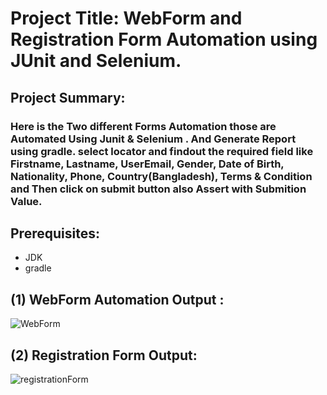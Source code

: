 # Project Title: WebForm  and Registration Form Automation using JUnit and Selenium.

## Project Summary: 
### Here is the Two different Forms Automation those are Automated Using Junit & Selenium . And Generate Report using gradle. select locator and findout the required field like Firstname, Lastname, UserEmail, Gender, Date of Birth, Nationality, Phone, Country(Bangladesh), Terms & Condition and Then click on submit button also Assert with Submition Value.

## Prerequisites:
- JDK
- gradle


## (1) WebForm Automation  Output :


![WebForm](https://github.com/user-attachments/assets/35225668-9843-4489-883a-ac45ee1ff45b)



## (2) Registration Form Output:


![registrationForm](https://github.com/user-attachments/assets/cab137ce-7875-45b7-b586-eae6ef4bbca4)



